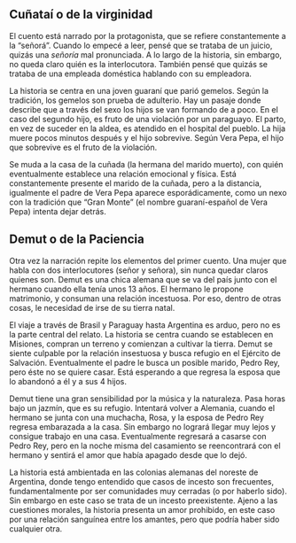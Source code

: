  ## Cuñataí o de la virginidad
 
El cuento está narrado por la protagonista, que se refiere constantemente a la “señorá”. Cuando lo empecé a leer, pensé que se trataba de un juicio, quizás una *señoría* mal pronunciada. A lo largo de la historia, sin embargo, no queda claro quién es la interlocutora. También pensé que quizás se trataba de una empleada doméstica hablando con su empleadora. 
 
La historia se centra en una joven guaraní que parió gemelos. Según la tradición, los gemelos son prueba de adulterio. Hay un pasaje donde describe que a través del sexo los hijos se van formando de a poco. En el caso del segundo hijo, es fruto de una violación por un paraguayo. El parto, en vez de suceder en la aldea, es atendido en el hospital del pueblo. La hija muere pocos minutos después y el hijo sobrevive. Según Vera Pepa, el hijo que sobrevive es el fruto de la violación. 

Se muda a la casa de la cuñada (la hermana del marido muerto), con quién eventualmente establece una relación emocional y física. Está constantemente presente el marido de la cuñada, pero a la distancia, igualmente el padre de Vera Pepa aparece esporádicamente, como un nexo con la tradición que “Gran Monte” (el nombre guaraní-español de Vera Pepa) intenta dejar detrás. 

## Demut o de la Paciencia
Otra vez la narración repite los elementos del primer cuento. Una mujer que habla con dos interlocutores (señor y señora), sin nunca quedar claros quienes son. Demut es una chica alemana que se va del país junto con el hermano cuando ella tenía unos 13 años. El hermano le propone matrimonio, y consuman una relación incestuosa. Por eso, dentro de otras cosas, le necesidad de irse de su tierra natal. 

El viaje a través de Brasil y Paraguay hasta Argentina es arduo, pero no es la parte central del relato. La historia se centra cuando se establecen en Misiones, compran un terreno y comienzan a cultivar la tierra. Demut se siente culpable por la relación insestuosa y busca refugio en el Ejército de Salvación. Eventualmente el padre le busca un posible marido, Pedro Rey, pero éste no se quiere casar. Está esperando a que regresa la esposa que lo abandonó a él y a sus 4 hijos. 

Demut tiene una gran sensibilidad por la música y la naturaleza. Pasa horas bajo un jazmín, que es su refugio. Intentará volver a Alemania, cuando el hermano se junta con una muchacha, Rosa, y la esposa de Pedro Rey regresa embarazada a la casa. Sin embargo no logrará llegar muy lejos y consigue trabajo en una casa. Eventualmente regresará a casarse con Pedro Rey, pero en la noche misma del casamiento se reencontrará con el hermano y sentirá el amor que había apagado desde que lo dejó. 

La historia está ambientada en las colonias alemanas del noreste de Argentina, donde tengo entendido que casos de incesto son frecuentes, fundamentalmente por ser comunidades muy cerradas (o por haberlo sido). Sin embargo en este caso se trata de un incesto preexistente. Ajeno a las cuestiones morales, la historia presenta un amor prohibido, en este caso por una relación sanguínea entre los amantes, pero que podría haber sido cualquier otra. 



